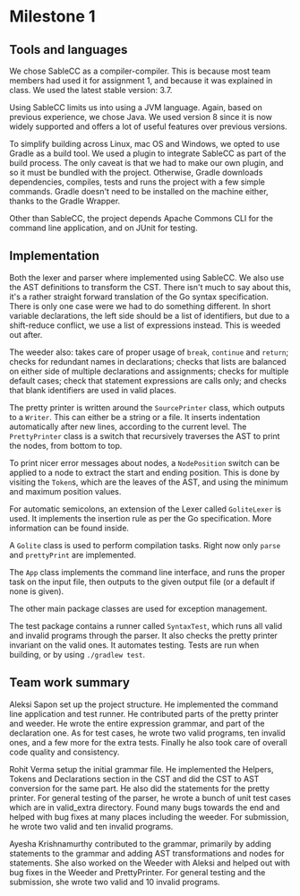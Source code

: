 # Milestone 1

## Tools and languages

We chose SableCC as a compiler-compiler. This is because most team
members had used it for assignment 1, and because it was explained
in class. We used the latest stable version: 3.7.

Using SableCC limits us into using a JVM language. Again, based on
previous experience, we chose Java. We used version 8 since it is
now widely supported and offers a lot of useful features over
previous versions. 

To simplify building across Linux, mac OS and Windows, we opted to
use Gradle as a build tool. We used a plugin to integrate SableCC
as part of the build process. The only caveat is that we had to
make our own plugin, and so it must be bundled with the project.
Otherwise, Gradle downloads dependencies, compiles, tests and runs
the project with a few simple commands. Gradle doesn't need to be
installed on the machine either, thanks to the Gradle Wrapper.

Other than SableCC, the project depends Apache Commons CLI for the
command line application, and on JUnit for testing.

## Implementation

Both the lexer and parser where implemented using SableCC. We also
use the AST definitions to transform the CST. There isn't much to
say about this, it's a rather straight forward translation of the
Go syntax specification. There is only one case were we had
to do something different. In short variable declarations, the
left side should be a list of identifiers, but due to a shift-reduce
conflict, we use a list of expressions instead. This is weeded out
after.

The weeder also: takes care of proper usage of `break`, `continue`
and `return`; checks for redundant names in declarations; checks
that lists are balanced on either side of multiple declarations
and assignments; checks for multiple default cases; check that
statement expressions are calls only; and checks that blank
identifiers are used in valid places.

The pretty printer is written around the `SourcePrinter` class,
which outputs to a `Writer`. This can either be a string or a file.
It inserts indentation automatically after new lines, according to
the current level. The `PrettyPrinter` class is a switch that
recursively traverses the AST to print the nodes, from bottom to
top.

To print nicer error messages about nodes, a `NodePosition` switch
can be applied to a node to extract the start and ending position.
This is done by visiting the `Token`s, which are the leaves of the
AST, and using the minimum and maximum position values.

For automatic semicolons, an extension of the Lexer called
`GoliteLexer` is used. It implements the insertion rule as per the
Go specification. More information can be found inside.

A `Golite` class is used to perform compilation tasks. Right now
only `parse` and `prettyPrint` are implemented.

The `App` class
implements the command line interface, and runs the proper task
on the input file, then outputs to the given output file (or a
default if none is given). 

The other main package classes are used for exception management.

The test package contains a runner called `SyntaxTest`, which runs
all valid and invalid programs through the parser. It also checks
the pretty printer invariant on the valid ones. It automates
testing. Tests are run when building, or by using `./gradlew test`.

## Team work summary

Aleksi Sapon set up the project structure. He implemented the
command line application and test runner. He contributed parts of
the pretty printer and weeder. He wrote the entire expression
grammar, and part of the declaration one. As for test cases, he
wrote two valid programs, ten invalid ones, and a few more for the
extra tests. Finally he also took care of overall code quality and
consistency.


Rohit Verma setup the initial grammar file. He implemented the Helpers, 
Tokens and Declarations section in the CST and did the CST to AST conversion 
for the same part. He also did the statements for the pretty printer. 
For general testing of the parser, he wrote a bunch of unit test cases which
are in valid_extra directory. Found many bugs towards the end and helped with
bug fixes at many places including the weeder. For submission, he wrote two valid 
and ten invalid programs.


Ayesha Krishnamurthy contributed to the grammar, primarily by adding 
statements to the grammar and adding AST transformations and nodes for statements.
She also worked on the Weeder with Aleksi and helped out with bug fixes 
in the Weeder and PrettyPrinter. For general testing and the submission, 
she wrote two valid and 10 invalid programs.
